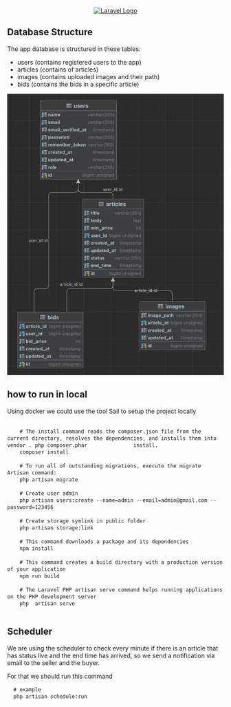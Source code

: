<p align="center"><a href="https://laravel.com" target="_blank"><img src="https://raw.githubusercontent.com/laravel/art/master/logo-lockup/5%20SVG/2%20CMYK/1%20Full%20Color/laravel-logolockup-cmyk-red.svg" width="400" alt="Laravel Logo"></a></p>

## Database Structure

The app database is structured in these tables:

- users (contains registered users to the app)
- articles (contains of articles)
- images (contains uploaded images and their path)
- bids (contains the bids in a specific article)

![Diagram](screenshots/diagram.png)

## how to run in local

Using docker we could use the tool Sail to setup the project locally

```shell

    # The install command reads the composer.json file from the current directory, resolves the dependencies, and installs them into vendor . php composer.phar               install.
    composer install

    # To run all of outstanding migrations, execute the migrate Artisan command:
    php artisan migrate
    
    # Create user admin
    php artisan users:create --name=admin --email=admin@gmail.com --password=123456
    
    # Create storage symlink in public folder
    php artisan storage:link
    
    # This command downloads a package and its dependencies
    npm install
    
    # This command creates a build directory with a production version of your application
    npm run build
    
    # The Laravel PHP artisan serve command helps running applications on the PHP development server
    php  artisan serve 
    
```

## Scheduler

We are using the scheduler to check every minute if there is an article that has status live and the end time has arrived, so we send a notification via email to the seller and the buyer.

For that we should run this command

```shell
  # example
  php artisan schedule:run
```

